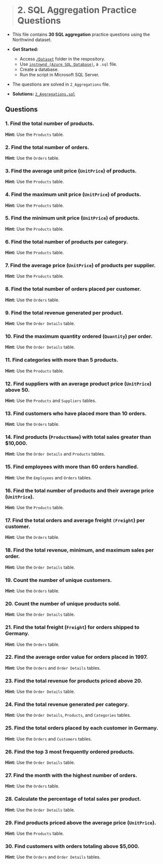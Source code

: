 > # **2. SQL Aggregation Practice Questions**

- This file contains **30 SQL aggregation** practice questions using the Northwind dataset.
- **Get Started:**
  - Access [`/Dataset`](https://github.com/mayur-de/My_SQL_Portfolio/tree/ed32522fa08528eae29bc9e9f281980e83262772/Databases) folder in the respository.
  - Use [`instnwnd (Azure SQL Database)`](https://github.com/mayur-de/My_SQL_Portfolio/blob/ed32522fa08528eae29bc9e9f281980e83262772/Databases/instnwnd%20(Azure%20SQL%20Database).sql), a `.sql` file.
  - Create a database.
  - Run the script in Microsoft SQL Server.

- The questions are solved in `2_Aggregations` file.
- **Solutions:** [`2_Aggregations.sql`](https://github.com/mayur-de/My_SQL_Portfolio/blob/8fe645ebb67ff2dead317b669f46eb3a472de6dd/2_Aggregations.sql)

## Questions

### 1. Find the total number of products.
**Hint:** Use the `Products` table.

### 2. Find the total number of orders.
**Hint:** Use the `Orders` table.

### 3. Find the average unit price (`UnitPrice`) of products.
**Hint:** Use the `Products` table.

### 4. Find the maximum unit price (`UnitPrice`) of products.
**Hint:** Use the `Products` table.

### 5. Find the minimum unit price (`UnitPrice`) of products.
**Hint:** Use the `Products` table.

### 6. Find the total number of products per category.
**Hint:** Use the `Products` table.

### 7. Find the average price (`UnitPrice`) of products per supplier.
**Hint:** Use the `Products` table.

### 8. Find the total number of orders placed per customer.
**Hint:** Use the `Orders` table.

### 9. Find the total revenue generated per product.
**Hint:** Use the `Order Details` table.

### 10. Find the maximum quantity ordered (`Quantity`) per order.
**Hint:** Use the `Order Details` table.

### 11. Find categories with more than 5 products.
**Hint:** Use the `Products` table.

### 12. Find suppliers with an average product price (`UnitPrice`) above 50.
**Hint:** Use the `Products` and `Suppliers` tables.

### 13. Find customers who have placed more than 10 orders.
**Hint:** Use the `Orders` table.

### 14. Find products (`ProductName`) with total sales greater than $10,000.
**Hint:** Use the `Order Details` and `Products` tables.

### 15. Find employees with more than 60 orders handled.
**Hint:** Use the `Employees` and `Orders` tables.

### 16. Find the total number of products and their average price (`UnitPrice`).
**Hint:** Use the `Products` table.

### 17. Find the total orders and average freight `(Freight`) per customer.
**Hint:** Use the `Orders` table.

### 18. Find the total revenue, minimum, and maximum sales per order.
**Hint:** Use the `Order Details` table.

### 19. Count the number of unique customers.
**Hint:** Use the `Orders` table.

### 20. Count the number of unique products sold.
**Hint:** Use the `Order Details` table.

### 21. Find the total freight (`Freight`) for orders shipped to Germany.
**Hint:** Use the `Orders` table.

### 22. Find the average order value for orders placed in 1997.
**Hint:** Use the `Orders` and `Order Details` tables.

### 23. Find the total revenue for products priced above 20.
**Hint:** Use the `Order Details` table.

### 24. Find the total revenue generated per category.
**Hint:** Use the `Order Details`, `Products`, and `Categories` tables.

### 25. Find the total orders placed by each customer in Germany.
**Hint:** Use the `Orders` and `Customers` tables.

### 26. Find the top 3 most frequently ordered products.
**Hint:** Use the `Order Details` table.

### 27. Find the month with the highest number of orders.
**Hint:** Use the `Orders` table.

### 28. Calculate the percentage of total sales per product.
**Hint:** Use the `Order Details` table.

### 29. Find products priced above the average price (`UnitPrice`).
**Hint:** Use the `Products` table.

### 30. Find customers with orders totaling above $5,000.
**Hint:** Use the `Orders` and `Order Details` tables.
